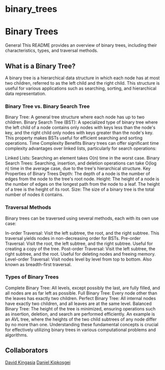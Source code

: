 # binary_trees

# Binary Trees
General
This README provides an overview of binary trees, including their characteristics, types, and traversal methods.

## What is a Binary Tree?
A binary tree is a hierarchical data structure in which each node has at most two children, referred to as the left child and the right child. This structure is useful for various applications such as searching, sorting, and hierarchical data representation.

### Binary Tree vs. Binary Search Tree
Binary Tree: A general tree structure where each node has up to two children.
Binary Search Tree (BST): A specialized type of binary tree where the left child of a node contains only nodes with keys less than the node's key, and the right child only nodes with keys greater than the node's key. This property makes BSTs useful for efficient searching and sorting operations.
Time Complexity Benefits
Binary trees can offer significant time complexity advantages over linked lists, particularly for search operations:

Linked Lists: Searching an element takes O(n) time in the worst case.
Binary Search Trees: Searching, insertion, and deletion operations can take O(log n) time in the average case, due to the tree's hierarchical structure.
Key Properties of Binary Trees
Depth: The depth of a node is the number of edges from the node to the tree's root node.
Height: The height of a node is the number of edges on the longest path from the node to a leaf. The height of a tree is the height of its root.
Size: The size of a binary tree is the total number of nodes it contains.

### Traversal Methods
Binary trees can be traversed using several methods, each with its own use case:

In-order Traversal: Visit the left subtree, the root, and the right subtree. This traversal yields nodes in non-decreasing order for BSTs.
Pre-order Traversal: Visit the root, the left subtree, and the right subtree. Useful for creating a copy of the tree.
Post-order Traversal: Visit the left subtree, the right subtree, and the root. Useful for deleting nodes and freeing memory.
Level-order Traversal: Visit nodes level by level from top to bottom. Also known as breadth-first traversal.

### Types of Binary Trees
Complete Binary Tree: All levels, except possibly the last, are fully filled, and all nodes are as far left as possible.
Full Binary Tree: Every node other than the leaves has exactly two children.
Perfect Binary Tree: All internal nodes have exactly two children, and all leaves are at the same level.
Balanced Binary Tree: The height of the tree is minimized, ensuring operations such as insertion, deletion, and search are performed efficiently. An example is an AVL tree, where the heights of the two child subtrees of any node differ by no more than one.
Understanding these fundamental concepts is crucial for effectively utilizing binary trees in various computational problems and algorithms.

## Collaborators
[David Kingasia](https://www.linkedin.com/in/davidkingasia/)
[Daniel Kipkosgei](https://www.linkedin.com/in/daniel-kipkosgei-2ab84117b/)
